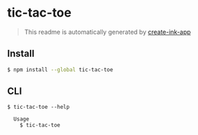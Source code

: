 # tic-tac-toe

> This readme is automatically generated by [create-ink-app](https://github.com/vadimdemedes/create-ink-app)

## Install

```bash
$ npm install --global tic-tac-toe
```

## CLI

```
$ tic-tac-toe --help

  Usage
    $ tic-tac-toe

```
